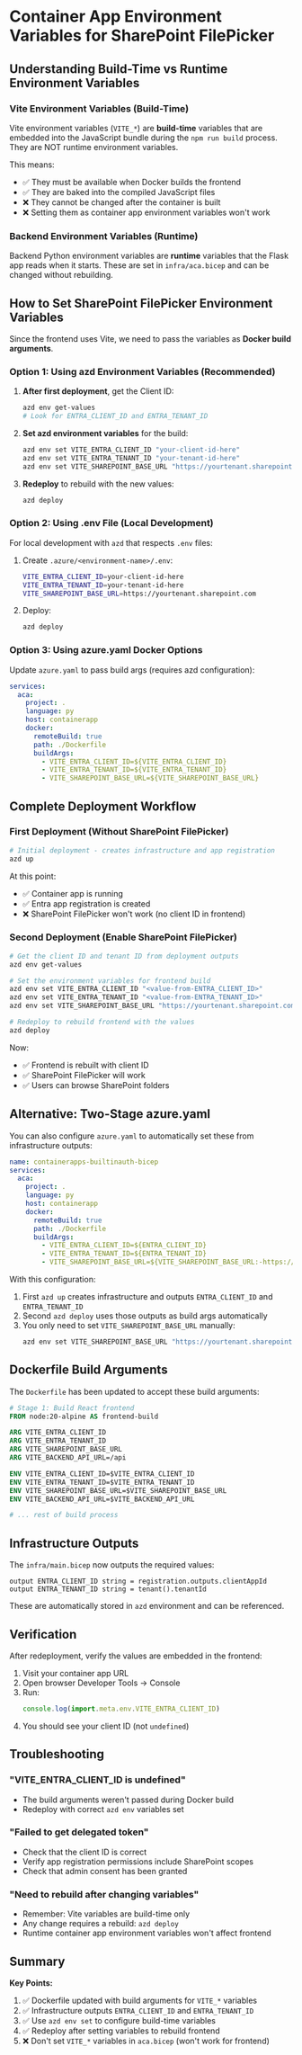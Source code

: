 # Container App Environment Variables for SharePoint FilePicker

## Understanding Build-Time vs Runtime Environment Variables

### Vite Environment Variables (Build-Time)

Vite environment variables (`VITE_*`) are **build-time** variables that are embedded into the JavaScript bundle during the `npm run build` process. They are NOT runtime environment variables.

This means:
- ✅ They must be available when Docker builds the frontend
- ✅ They are baked into the compiled JavaScript files
- ❌ They cannot be changed after the container is built
- ❌ Setting them as container app environment variables won't work

### Backend Environment Variables (Runtime)

Backend Python environment variables are **runtime** variables that the Flask app reads when it starts. These are set in `infra/aca.bicep` and can be changed without rebuilding.

## How to Set SharePoint FilePicker Environment Variables

Since the frontend uses Vite, we need to pass the variables as **Docker build arguments**.

### Option 1: Using azd Environment Variables (Recommended)

1. **After first deployment**, get the Client ID:
   ```bash
   azd env get-values
   # Look for ENTRA_CLIENT_ID and ENTRA_TENANT_ID
   ```

2. **Set azd environment variables** for the build:
   ```bash
   azd env set VITE_ENTRA_CLIENT_ID "your-client-id-here"
   azd env set VITE_ENTRA_TENANT_ID "your-tenant-id-here"
   azd env set VITE_SHAREPOINT_BASE_URL "https://yourtenant.sharepoint.com"
   ```

3. **Redeploy** to rebuild with the new values:
   ```bash
   azd deploy
   ```

### Option 2: Using .env File (Local Development)

For local development with `azd` that respects `.env` files:

1. Create `.azure/<environment-name>/.env`:
   ```bash
   VITE_ENTRA_CLIENT_ID=your-client-id-here
   VITE_ENTRA_TENANT_ID=your-tenant-id-here
   VITE_SHAREPOINT_BASE_URL=https://yourtenant.sharepoint.com
   ```

2. Deploy:
   ```bash
   azd deploy
   ```

### Option 3: Using azure.yaml Docker Options

Update `azure.yaml` to pass build args (requires azd configuration):

```yaml
services:
  aca:
    project: .
    language: py
    host: containerapp
    docker:
      remoteBuild: true
      path: ./Dockerfile
      buildArgs:
        - VITE_ENTRA_CLIENT_ID=${VITE_ENTRA_CLIENT_ID}
        - VITE_ENTRA_TENANT_ID=${VITE_ENTRA_TENANT_ID}
        - VITE_SHAREPOINT_BASE_URL=${VITE_SHAREPOINT_BASE_URL}
```

## Complete Deployment Workflow

### First Deployment (Without SharePoint FilePicker)

```bash
# Initial deployment - creates infrastructure and app registration
azd up
```

At this point:
- ✅ Container app is running
- ✅ Entra app registration is created
- ❌ SharePoint FilePicker won't work (no client ID in frontend)

### Second Deployment (Enable SharePoint FilePicker)

```bash
# Get the client ID and tenant ID from deployment outputs
azd env get-values

# Set the environment variables for frontend build
azd env set VITE_ENTRA_CLIENT_ID "<value-from-ENTRA_CLIENT_ID>"
azd env set VITE_ENTRA_TENANT_ID "<value-from-ENTRA_TENANT_ID>"
azd env set VITE_SHAREPOINT_BASE_URL "https://yourtenant.sharepoint.com"

# Redeploy to rebuild frontend with the values
azd deploy
```

Now:
- ✅ Frontend is rebuilt with client ID
- ✅ SharePoint FilePicker will work
- ✅ Users can browse SharePoint folders

## Alternative: Two-Stage azure.yaml

You can also configure `azure.yaml` to automatically set these from infrastructure outputs:

```yaml
name: containerapps-builtinauth-bicep
services:
  aca:
    project: .
    language: py
    host: containerapp
    docker:
      remoteBuild: true
      path: ./Dockerfile
      buildArgs:
        - VITE_ENTRA_CLIENT_ID=${ENTRA_CLIENT_ID}
        - VITE_ENTRA_TENANT_ID=${ENTRA_TENANT_ID}
        - VITE_SHAREPOINT_BASE_URL=${VITE_SHAREPOINT_BASE_URL:-https://yourtenant.sharepoint.com}
```

With this configuration:
1. First `azd up` creates infrastructure and outputs `ENTRA_CLIENT_ID` and `ENTRA_TENANT_ID`
2. Second `azd deploy` uses those outputs as build args automatically
3. You only need to set `VITE_SHAREPOINT_BASE_URL` manually:
   ```bash
   azd env set VITE_SHAREPOINT_BASE_URL "https://yourtenant.sharepoint.com"
   ```

## Dockerfile Build Arguments

The `Dockerfile` has been updated to accept these build arguments:

```dockerfile
# Stage 1: Build React frontend
FROM node:20-alpine AS frontend-build

ARG VITE_ENTRA_CLIENT_ID
ARG VITE_ENTRA_TENANT_ID
ARG VITE_SHAREPOINT_BASE_URL
ARG VITE_BACKEND_API_URL=/api

ENV VITE_ENTRA_CLIENT_ID=$VITE_ENTRA_CLIENT_ID
ENV VITE_ENTRA_TENANT_ID=$VITE_ENTRA_TENANT_ID
ENV VITE_SHAREPOINT_BASE_URL=$VITE_SHAREPOINT_BASE_URL
ENV VITE_BACKEND_API_URL=$VITE_BACKEND_API_URL

# ... rest of build process
```

## Infrastructure Outputs

The `infra/main.bicep` now outputs the required values:

```bicep
output ENTRA_CLIENT_ID string = registration.outputs.clientAppId
output ENTRA_TENANT_ID string = tenant().tenantId
```

These are automatically stored in `azd` environment and can be referenced.

## Verification

After redeployment, verify the values are embedded in the frontend:

1. Visit your container app URL
2. Open browser Developer Tools → Console
3. Run:
   ```javascript
   console.log(import.meta.env.VITE_ENTRA_CLIENT_ID)
   ```
4. You should see your client ID (not `undefined`)

## Troubleshooting

### "VITE_ENTRA_CLIENT_ID is undefined"
- The build arguments weren't passed during Docker build
- Redeploy with correct `azd env` variables set

### "Failed to get delegated token"
- Check that the client ID is correct
- Verify app registration permissions include SharePoint scopes
- Check that admin consent has been granted

### "Need to rebuild after changing variables"
- Remember: Vite variables are build-time only
- Any change requires a rebuild: `azd deploy`
- Runtime container app environment variables won't affect frontend

## Summary

**Key Points:**
1. ✅ Dockerfile updated with build arguments for `VITE_*` variables
2. ✅ Infrastructure outputs `ENTRA_CLIENT_ID` and `ENTRA_TENANT_ID`
3. ✅ Use `azd env set` to configure build-time variables
4. ✅ Redeploy after setting variables to rebuild frontend
5. ❌ Don't set `VITE_*` variables in `aca.bicep` (won't work for frontend)
